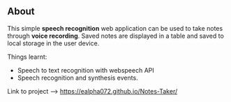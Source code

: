 ## About
This simple **speech recognition** web application can be used to take notes through **voice recording**. Saved notes are displayed in a table and saved to local storage in the user device.


Things learnt:
* Speech to text recognition with webspeech API
* Speech recognition and synthesis events.

Link to project --> https://ealpha072.github.io/Notes-Taker/



